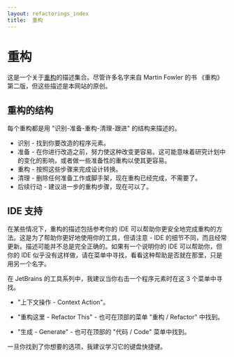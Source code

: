 ```yaml
---
layout: refactorings_index
title:  重构
---
```


# 重构

这是一个关于[重构](https://refactoring.com/)的描述集合。尽管许多名字来自 Martin Fowler 的书 《重构》第二版，但这些描述是本网站的原创。

## 重构的结构
每个重构都是用 "识别-准备-重构-清理-跟进" 的结构来描述的。

* 识别 - 找到你要改造的程序元素。
* 准备 - 在你进行改造之前，努力使这种改变更容易。这可能意味着研究计划中的变化的影响，或者做一些准备性的重构以使其更容易。
* 重构 - 按照这些步骤来完成设计转换。
* 清理 - 删除任何准备工作或脚手架，现在重构已经完成，不需要了。
* 后续行动 - 建议进一步的重构步骤，现在可以了。

## IDE 支持
在某些情况下，重构的描述包括参考你的 IDE 可以帮助你更安全地完成重构的方法。这是为了帮助你更好地使用你的工具，但请注意 - IDE 的细节不同，而且经常更新。描述可能并不总是完全正确的。如果有一个说明你的 IDE 可以帮助你，但你的 IDE 似乎没有这样做，请在菜单中寻找，看看这种帮助是否就在那里，只是用另一个名字。

在 JetBrains 的工具系列中，我建议当你右击一个程序元素时在这 3 个菜单中寻找。
* "上下文操作 - Context Action"。

* "重构这里 - Refactor This" - 也可在顶部的菜单 "重构 / Refactor" 中找到。
* "生成 - Generate" - 也可在顶部的 "代码 / Code" 菜单中找到。

一旦你找到了你想要的选项，我建议学习它的键盘快捷键。
